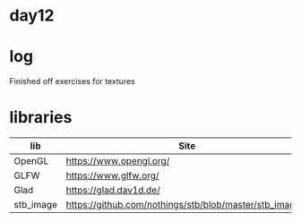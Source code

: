 # day12


# log
Finished off exercises for textures


# libraries
| lib | Site |
| ------ | ------ |
| OpenGL | https://www.opengl.org/ |
| GLFW | https://www.glfw.org/|
| Glad | https://glad.dav1d.de/ |
| stb_image | https://github.com/nothings/stb/blob/master/stb_image.h |


